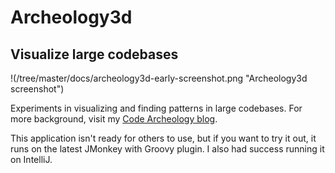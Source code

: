 Archeology3d
=========
## Visualize large codebases

!(/tree/master/docs/archeology3d-early-screenshot.png "Archeology3d screenshot")

Experiments in visualizing and finding patterns in large codebases. For more background, visit my [Code Archeology blog](http://10kftcode.blogspot.com/).

This application isn't ready for others to use, but if you want to try it out, it runs on the latest JMonkey with Groovy plugin. I also had success running it on IntelliJ.

